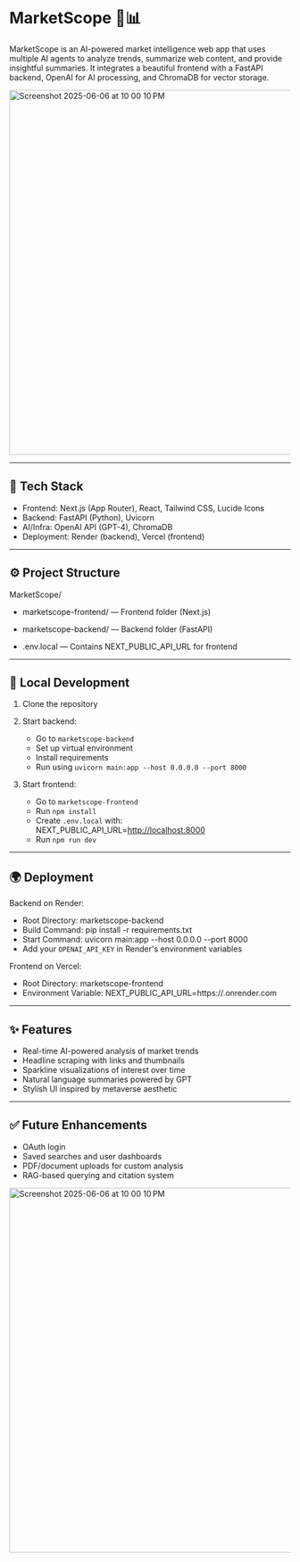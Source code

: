# MarketScope 🧠📊

MarketScope is an AI-powered market intelligence web app that uses multiple AI agents to analyze trends, summarize web content, and provide insightful summaries. It integrates a beautiful frontend with a FastAPI backend, OpenAI for AI processing, and ChromaDB for vector storage.

<img width="654" alt="Screenshot 2025-06-06 at 10 00 10 PM" src="https://github.com/user-attachments/assets/a90da7a3-5e00-4d35-ab5d-c719ae42bf6c" />

---

## 🔧 Tech Stack

* Frontend: Next.js (App Router), React, Tailwind CSS, Lucide Icons
* Backend: FastAPI (Python), Uvicorn
* AI/Infra: OpenAI API (GPT-4), ChromaDB
* Deployment: Render (backend), Vercel (frontend)

---

## ⚙️ Project Structure

MarketScope/

* marketscope-frontend/ — Frontend folder (Next.js)
* marketscope-backend/ — Backend folder (FastAPI)

* .env.local — Contains NEXT\_PUBLIC\_API\_URL for frontend

---

## 🚀 Local Development

1. Clone the repository
2. Start backend:

   * Go to `marketscope-backend`
   * Set up virtual environment
   * Install requirements
   * Run using `uvicorn main:app --host 0.0.0.0 --port 8000`
3. Start frontend:

   * Go to `marketscope-frontend`
   * Run `npm install`
   * Create `.env.local` with:
     NEXT\_PUBLIC\_API\_URL=[http://localhost:8000](http://localhost:8000)
   * Run `npm run dev`

---

## 🌍 Deployment

Backend on Render:

* Root Directory: marketscope-backend
* Build Command: pip install -r requirements.txt
* Start Command: uvicorn main\:app --host 0.0.0.0 --port 8000
* Add your `OPENAI_API_KEY` in Render's environment variables

Frontend on Vercel:

* Root Directory: marketscope-frontend
* Environment Variable:
  NEXT\_PUBLIC\_API\_URL=https\://<your-backend-url>.onrender.com

---

## ✨ Features

* Real-time AI-powered analysis of market trends
* Headline scraping with links and thumbnails
* Sparkline visualizations of interest over time
* Natural language summaries powered by GPT
* Stylish UI inspired by metaverse aesthetic

---

## ✅ Future Enhancements

* OAuth login
* Saved searches and user dashboards
* PDF/document uploads for custom analysis
* RAG-based querying and citation system
<img width="654" alt="Screenshot 2025-06-06 at 10 00 10 PM" src="https://github.com/user-attachments/assets/a90da7a3-5e00-4d35-ab5d-c719ae42bf6c" />

